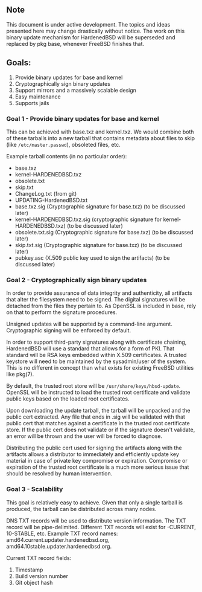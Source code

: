 ## Note

This document is under active development. The topics and ideas presented here may change drastically without notice. The work on this binary update mechanism for HardenedBSD will be superseded and replaced by pkg base, whenever FreeBSD finishes that.

## Goals:

1. Provide binary updates for base and kernel
1. Cryptographically sign binary updates
1. Support mirrors and a massively scalable design
1. Easy maintenance
1. Supports jails

### Goal 1 - Provide binary updates for base and kernel

This can be achieved with base.txz and kernel.txz. We would combine both of these tarballs into a new tarball that contains metadata about files to skip (like `/etc/master.passwd`), obsoleted files, etc.

Example tarball contents (in no particular order):
* base.txz
* kernel-HARDENEDBSD.txz
* obsolete.txt
* skip.txt
* ChangeLog.txt (from git)
* UPDATING-HardenedBSD.txt
* base.txz.sig (Cryptographic signature for base.txz) (to be discussed later)
* kernel-HARDENEDBSD.txz.sig (cryptographic signature for kernel-HARDENEDBSD.txz) (to be discussed later)
* obsolete.txt.sig (Cryptographic signature for base.txz) (to be discussed later)
* skip.txt.sig (Cryptographic signature for base.txz) (to be discussed later)
* pubkey.asc (X.509 public key used to sign the artifacts) (to be discussed later)

### Goal 2 - Cryptographically sign binary updates

In order to provide assurance of data integrity and authenticity, all artifacts that alter the filesystem need to be signed. The digital signatures will be detached from the files they pertain to. As OpenSSL is included in base, rely on that to perform the signature procedures.

Unsigned updates will be supported by a command-line argument. Cryptographic signing will be enforced by default.

In order to support third-party signatures along with certificate chaining, HardenedBSD will use a standard that allows for a form of PKI. That standard will be RSA keys embedded within X.509 certificates. A trusted keystore will need to be maintained by the sysadmin/user of the system. This is no different in concept than what exists for existing FreeBSD utilities like pkg(7).

By default, the trusted root store will be `/usr/share/keys/hbsd-update`. OpenSSL will be instructed to load the trusted root certificate and validate public keys based on the loaded root certificates.

Upon downloading the update tarball, the tarball will be unpacked and the public cert extracted. Any file that ends in .sig will be validated with that public cert that matches against a certificate in the trusted root certificate store. If the public cert does not validate or if the signature doesn't validate, an error will be thrown and the user will be forced to diagnose.

Distributing the public cert used for signing the artifacts along with the artifacts allows a distributor to immediately and efficiently update key material in case of private key compromise or expiration. Compromise or expiration of the trusted root certificate is a much more serious issue that should be resolved by human intervention.

### Goal 3 - Scalability

This goal is relatively easy to achieve. Given that only a single tarball is produced, the tarball can be distributed across many nodes.

DNS TXT records will be used to distribute version information. The TXT record will be pipe-delimited. Different TXT records will exist for -CURRENT, 10-STABLE, etc. Example TXT record names: amd64.current.updater.hardenedbsd.org, amd64.10stable.updater.hardenedbsd.org.

Current TXT record fields:

1. Timestamp
1. Build version number
1. Git object hash